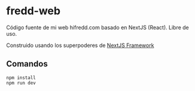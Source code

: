 # fredd-web
Código fuente de mi web hifredd.com basado en NextJS (React). Libre de uso.

Construido usando los superpoderes de [NextJS Framework](https://nextjs.org/)
## Comandos

```
npm install
npm run dev
```
